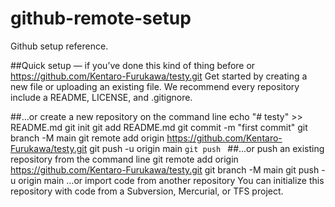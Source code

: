 # github-remote-setup
Github setup reference.

##Quick setup — if you’ve done this kind of thing before
or	
https://github.com/Kentaro-Furukawa/testy.git
Get started by creating a new file or uploading an existing file. We recommend every repository include a README, LICENSE, and .gitignore.

##…or create a new repository on the command line
echo "# testy" >> README.md
git init
git add README.md
git commit -m "first commit"
git branch -M main
git remote add origin https://github.com/Kentaro-Furukawa/testy.git
git push -u origin main
<code>git push </code>
##…or push an existing repository from the command line
git remote add origin https://github.com/Kentaro-Furukawa/testy.git
git branch -M main
git push -u origin main
…or import code from another repository
You can initialize this repository with code from a Subversion, Mercurial, or TFS project.
